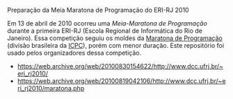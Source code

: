 Preparação da Meia Maratona de Programação do ERI-RJ 2010

Em 13 de abril de 2010 ocorreu uma *Meia-Maratona de Programação* durante a primeira ERI-RJ (Escola Regional de Informática do Rio de Janeiro). Essa competição seguiu os moldes da [Maratona de Programação](http://maratona.ime.usp.br/) (divisão brasileira da [ICPC](https://icpc.global/)), porém com menor duração. Este repositório foi usado pelos organizadores dessa competição.

* <https://web.archive.org/web/20100830154622/http://www.dcc.ufrj.br/~eri_rj2010/>
* <https://web.archive.org/web/20100819042106/http://www.dcc.ufrj.br/~eri_rj2010/maratona.php>
